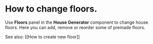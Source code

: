 # How to change floors.
Use **Floors** panel in the **House Generator** component to change house floors.
Here you can add, remove or reorder some of premade floors.

See also: [[How to create new floor]]